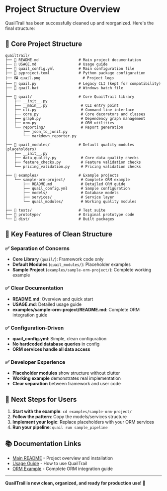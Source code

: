 # Project Structure Overview

QuailTrail has been successfully cleaned up and reorganized. Here's the final structure:

## 📁 Core Project Structure

```
quailtrail/
├── 📄 README.md                  # Main project documentation
├── 📄 USAGE.md                   # Usage guide
├── 📄 quail_config.yml           # Main configuration file
├── 📄 pyproject.toml             # Python package configuration
├── 🖼️ quail.png                   # Project logo
├── 📄 quail.py                   # Legacy CLI (kept for compatibility)
├── 📄 quail.bat                  # Windows batch file
│
├── 📂 quail/                     # Core QuailTrail library
│   ├── __init__.py
│   ├── __main__.py               # CLI entry point
│   ├── cli.py                    # Command-line interface
│   ├── core.py                   # Core decorators and classes
│   ├── graph.py                  # Dependency graph management
│   ├── orm.py                    # ORM utilities
│   └── reporting/                # Report generation
│       ├── json_to_junit.py
│       └── markdown_reporter.py
│
├── 📂 quail_modules/             # Default quality modules (placeholders)
│   ├── __init__.py
│   ├── data_quality.py           # Core data quality checks
│   ├── feature_checks.py         # Feature validation checks
│   └── pricing_validation.py     # Pricing validation checks
│
├── 📂 examples/                  # Example projects
│   └── sample-orm-project/       # Complete ORM example
│       ├── README.md             # Detailed ORM guide
│       ├── quail_config.yml      # Sample configuration
│       ├── models/               # Database models
│       ├── services/             # Service layer
│       └── quail_modules/        # Working quality modules
│
├── 📂 tests/                     # Test suite
├── 📂 prototype/                 # Original prototype code
└── 📂 dist/                      # Built packages
```

## 🎯 Key Features of Clean Structure

### ✅ Separation of Concerns
- **Core Library** (`quail/`): Framework code only
- **Default Modules** (`quail_modules/`): Placeholder examples
- **Sample Project** (`examples/sample-orm-project/`): Complete working example

### ✅ Clear Documentation
- **README.md**: Overview and quick start
- **USAGE.md**: Detailed usage guide  
- **examples/sample-orm-project/README.md**: Complete ORM integration guide

### ✅ Configuration-Driven
- **quail_config.yml**: Simple, clean configuration
- **No hardcoded database queries** in config
- **ORM services handle all data access**

### ✅ Developer Experience
- **Placeholder modules** show structure without clutter
- **Working example** demonstrates real implementation
- **Clear separation** between framework and user code

## 🚀 Next Steps for Users

1. **Start with the example**: `cd examples/sample-orm-project/`
2. **Follow the pattern**: Copy the models/services structure
3. **Implement your logic**: Replace placeholders with your ORM services
4. **Run your pipeline**: `quail run sample_pipeline`

## 📚 Documentation Links

- [Main README](README.md) - Project overview and installation
- [Usage Guide](USAGE.md) - How to use QuailTrail
- [ORM Example](examples/sample-orm-project/README.md) - Complete ORM integration guide

---

**QuailTrail is now clean, organized, and ready for production use! 🎉**